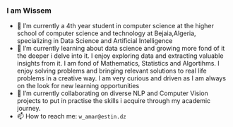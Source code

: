 

<!--
**Wissemamr/Wissemamr** is a ✨ _special_ ✨ repository because its `README.md` (this file) appears on your GitHub profile. -->


### I am Wissem

- 🔭 I’m currently a 4th year student in computer science at the higher school of computer science and technology at Bejaia,Algeria, specializing in Data Science and Artificial Intelligence
- 🌱 I’m currently learning about data science and growing more fond of it the deeper i delve into it. I enjoy exploring data and extracting valuable insights from it. I am fond of Mathematics, Statistics and Algortihms. I enjoy solving problems and bringing relevant solutions to real life problems in a creative way. I am very curious and driven as I am always on the look for new learning opportunities 
- 👯 I’m currently collaborating on diverse NLP and Computer Vision projects to put in practise the skills i acquire through my academic journey. 
- 📫 How to reach me: `w_amar@estin.dz`






